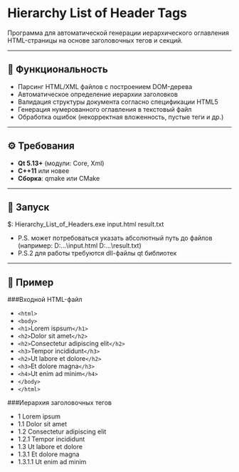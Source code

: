 # Hierarchy List of Header Tags

Программа для автоматической генерации иерархического оглавления HTML-страницы на основе заголовочных тегов и секций.

---

## 📌 Функциональность
- Парсинг HTML/XML файлов с построением DOM-дерева
- Автоматическое определение иерархии заголовков
- Валидация структуры документа согласно спецификации HTML5
- Генерация нумерованного оглавления в текстовый файл
- Обработка ошибок (некорректная вложенность, пустые теги и др.)

---

## ⚙️ Требования
- **Qt 5.13+** (модули: Core, Xml)
- **C++11** или новее
- **Сборка**: qmake или CMake

---

## 🚀 Запуск

$: Hierarchy_List_of_Headers.exe input.html result.txt
- P.S. может потребоваться указать абсолютный путь до файлов (например: D:\...\input.html D:\...\result.txt)
- P.S.2 для работы требуются dll-файлы qt библиотек

---

## 📝 Пример

###Входной HTML-файл
- `<html>`
- `<body>`
- `<h1>`Lorem ispsum`</h1>`
- `<h2>`Dolor sit amet`</h2>`
- `<h2>`Consectetur adipiscing elit`</h2>`
- `<h3>`Tempor incididunt`</h3>`
- `<h2>`Ut labore et dolore`</h2>`
- `<h3>`Et dolore magna`</h3>`
- `<h4>`Ut enim ad minim`</h4>`
- `</body>`
- `</html>`

###Иерархия заголовочных тегов
- 1 Lorem ipsum
- 1.1 Dolor sit amet
- 1.2 Consectetur adipiscing elit
- 1.2.1 Tempor incididunt
- 1.3 Ut labore et dolore
- 1.3.1 Et dolore magna
- 1.3.1.1 Ut enim ad minim
